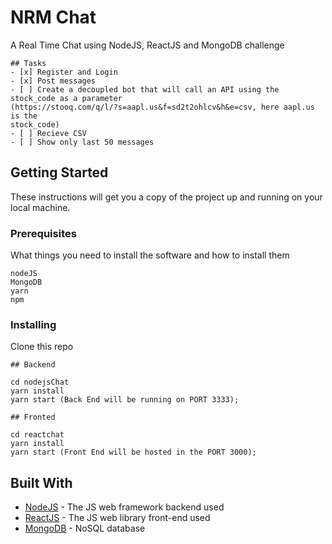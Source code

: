 # NRM Chat

A Real Time Chat using NodeJS, ReactJS and MongoDB challenge

```
## Tasks
- [x] Register and Login
- [x] Post messages
- [ ] Create a decoupled bot that will call an API using the stock_code as a parameter
(https://stooq.com/q/l/?s=aapl.us&f=sd2t2ohlcv&h&e=csv, here aapl.us is the
stock_code)
- [ ] Recieve CSV
- [ ] Show only last 50 messages

```

## Getting Started

These instructions will get you a copy of the project up and running on your local machine.

### Prerequisites

What things you need to install the software and how to install them

```
nodeJS
MongoDB
yarn
npm
```

### Installing

Clone this repo
```
## Backend

cd nodejsChat
yarn install
yarn start (Back End will be running on PORT 3333);
```

```
## Fronted

cd reactchat
yarn install
yarn start (Front End will be hosted in the PORT 3000);
```

## Built With

* [NodeJS](https://nodejs.org) - The JS web framework backend used
* [ReactJS](https://reactjs.org/) - The JS web library front-end used
* [MongoDB](https://www.mongodb.com/) - NoSQL database
